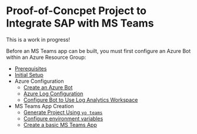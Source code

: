# Proof-of-Concpet Project to Integrate SAP with MS Teams

This is a work in progress!

Before an MS Teams app can be built, you must first configure an Azure Bot within an Azure Resource Group:

* [Prerequisites](./docs/prerequisites.md)
* [Initial Setup](./docs/initial_setup.md)
* Azure Configuration
   * [Create an Azure Bot](./docs/azure_bot_creation.md)
   * [Azure Log Configuration](./docs/azure_log_config.md)
   * [Configure Bot to Use Log Analytics Workspace](./docs/azure_bot_config.md)
* MS Teams App Creation
   * [Generate Project Using `yo teams`](./docs/yo_teams.md)
   * [Configure environment variables](./docs/env_vars.md)
   * [Create a basic MS Teams App](./docs/basic_teams_app.md)
